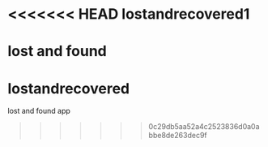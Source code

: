 <<<<<<< HEAD
lostandrecovered1
=================

lost and found 
=======
lostandrecovered
================

lost and found app
>>>>>>> 0c29db5aa52a4c2523836d0a0abbe8de263dec9f
